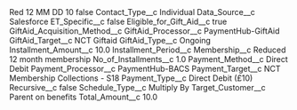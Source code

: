 <?xml version="1.0" encoding="UTF-8"?>
<CustomMetadata xmlns="http://soap.sforce.com/2006/04/metadata" xmlns:xsi="http://www.w3.org/2001/XMLSchema-instance" xmlns:xsd="http://www.w3.org/2001/XMLSchema">
    <label>Red 12 MM DD 10</label>
    <protected>false</protected>
    <values>
        <field>Contact_Type__c</field>
        <value xsi:type="xsd:string">Individual</value>
    </values>
    <values>
        <field>Data_Source__c</field>
        <value xsi:type="xsd:string">Salesforce</value>
    </values>
    <values>
        <field>ET_Specific__c</field>
        <value xsi:type="xsd:boolean">false</value>
    </values>
    <values>
        <field>Eligible_for_Gift_Aid__c</field>
        <value xsi:type="xsd:boolean">true</value>
    </values>
    <values>
        <field>GiftAid_Acquisition_Method__c</field>
        <value xsi:nil="true"/>
    </values>
    <values>
        <field>GiftAid_Processor__c</field>
        <value xsi:type="xsd:string">PaymentHub-GiftAid</value>
    </values>
    <values>
        <field>GiftAid_Target__c</field>
        <value xsi:type="xsd:string">NCT Giftaid</value>
    </values>
    <values>
        <field>GiftAid_Type__c</field>
        <value xsi:type="xsd:string">Ongoing</value>
    </values>
    <values>
        <field>Installment_Amount__c</field>
        <value xsi:type="xsd:double">10.0</value>
    </values>
    <values>
        <field>Installment_Period__c</field>
        <value xsi:nil="true"/>
    </values>
    <values>
        <field>Membership__c</field>
        <value xsi:type="xsd:string">Reduced 12 month membership</value>
    </values>
    <values>
        <field>No_of_Installments__c</field>
        <value xsi:type="xsd:double">1.0</value>
    </values>
    <values>
        <field>Payment_Method__c</field>
        <value xsi:type="xsd:string">Direct Debit</value>
    </values>
    <values>
        <field>Payment_Processor__c</field>
        <value xsi:type="xsd:string">PaymentHub-BACS</value>
    </values>
    <values>
        <field>Payment_Target__c</field>
        <value xsi:type="xsd:string">NCT Membership Collections - S18</value>
    </values>
    <values>
        <field>Payment_Type__c</field>
        <value xsi:type="xsd:string">Direct Debit (£10)</value>
    </values>
    <values>
        <field>Recursive__c</field>
        <value xsi:type="xsd:boolean">false</value>
    </values>
    <values>
        <field>Schedule_Type__c</field>
        <value xsi:type="xsd:string">Multiply By</value>
    </values>
    <values>
        <field>Target_Customer__c</field>
        <value xsi:type="xsd:string">Parent on benefits</value>
    </values>
    <values>
        <field>Total_Amount__c</field>
        <value xsi:type="xsd:double">10.0</value>
    </values>
</CustomMetadata>
